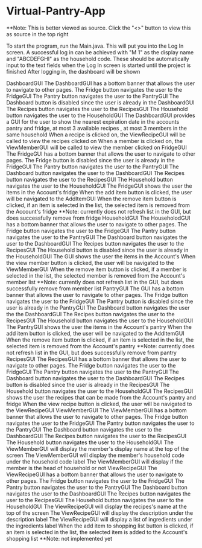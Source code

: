 # Virtual-Pantry-App
**Note: This is better viewed as source. Click the "<>" button to view this as source in the top right 

To start the program, run the Main.java. 
This will put you into the Log In screen.
A successful log in can be achieved with "M 1" as the display name
  and "ABCDEFGHI" as the household code. 
These should be automatically input to the text fields when the 
  Log In screen is started until the project is finished
 After logging in, the dashboard will be shown
 
 DashboardGUI
    The DashboardGUI has a bottom banner that allows the user to navigate to other pages.
        The Fridge button navigates the user to the FridgeGUI
        The Pantry button navigates the user to the PantryGUI
        The Dashboard button is disabled since the user is already in the DashboardGUI
        The Recipes button navigates the user to the RecipesGUI
        The Household button navigates the user to the HouseholdGUI
    The DashboardGUI provides a GUI for the user to show the nearest expiration date in the accounts
        pantry and fridge, at most 3 available recipes , at most 3 members in the same household 
    When a recipe is clicked on, the ViewRecipeGUI will be called to view the recipes clicked on
    When a member is clicked on, the ViewMemberGUI will be called to view the member clicked on
FridgeGUI
    The FridgeGUI has a bottom banner that allows the user to navigate to other pages.
        The Fridge button is disabled since the user is already in the FridgeGUI
        The Pantry button navigates the user to the PantryGUI
        The Dashboard button navigates the user to the DashboardGUI
        The Recipes button navigates the user to the RecipesGUI
        The Household button navigates the user to the HouseholdGUI
    The FridgeGUI shows the user the items in the Account's fridge
    When the add item button is clicked, the user will be navigated to the AddItemGUI
    When the remove item button is clicked, if an item is selected in the list, the
        selected item is removed from the Account's fridge
        **Note: currently does not refresh list in the GUI, but does successfully
            remove from fridge
HouseholdGUI
    The HouseholodGUI has a bottom banner that allows the user to navigate to other pages.
        The Fridge button navigates the user to the FridgeGUI
        The Pantry button navigates the user to the PantryGUI
        The Dashboard button navigates the user to the DashboardGUI
        The Recipes button navigates the user to the RecipesGUI
        The Household button is disabled since the user is already in the HouseholdGUI
    The GUI shows the user the items in the Account's 
    When the view member button is clicked, the user will be navigated to the ViewMemberGUI
    When the remove item button is clicked, if a member is selected in the list, the
        selected member is removed from the Account's member list
        **Note: currently does not refresh list in the GUI, but does successfully
            remove from member list
PantryGUI
    The GUI has a bottom banner that allows the user to navigate to other pages.
        The Fridge button navigates the user to the FridgeGUI
        The Pantry button is disabled since the user is already in the PantryGUI
        The Dashboard button navigates the user the the DashboardGUI
        The Recipes button navigates the user to the RecipesGUI
        The Household button navigates the user to the HouseholdGUI
    The PantryGUI shows the user the items in the Account's pantry
    When the add item button is clicked, the user will be navigated to the AddItemGUI
    When the remove item button is clicked, if an item is selected in the list, the
        selected item is removed from the Account's pantry
        **Note: currently does not refresh list in the GUI, but does successfully
            remove from pantry
RecipesGUI
    The RecipesGUI has a bottom banner that allows the user to navigate to other pages.
        The Fridge button navigates the user to the FridgeGUI
        The Pantry button navigates the user to the PantryGUI
        The Dashboard button navigates the user to the DashboardGUI
        The Recipes button is disabled since the user is already in the RecipesGUI
        The Household button navigates the user to the HouseholdGUI
    The RecipesGUI shows the user the recipes that can be made from the Account's
        pantry and fridge 
    When the view recipe button is clicked, the user will be navigated to the ViewRecipeGUI
ViewMemberGUI
    The ViewMemberGUI has a bottom banner that allows the user to navigate to other pages.
        The Fridge button navigates the user to the FridgeGUI
        The Pantry button navigates the user to the PantryGUI
        The Dashboard button navigates the user to the DashboardGUI
        The Recipes button navigates the user to the RecipesGUI
        The Household button navigates the user to the HouseholdGUI
    The ViewMemberGUI will display the member's display name at the top of the screen
    The ViewMemberGUI will display the member's household code under the household code label
    The ViewMemberGUI will display if the member is the head of household or not
ViewRecipeGUI
    The ViewRecipeGUI has a bottom banner that allows the user to navigate to other pages.
        The Fridge button navigates the user to the FridgeGUI
        The Pantry button navigates the user to the PantryGUI
        The Dashboard button navigates the user to the DashboardGUI
        The Recipes button navigates the user to the RecipesGUI
        The Household button navigates the user to the HouseholdGUI
    The ViewRecipeGUI will display the recipes's name at the top of the screen
    The ViewRecipeGUI will display the description under the description label
    The ViewRecipeGUI will display a list of ingredients under the ingredients label
    When the add item to shopping list button is clicked, if an item is selected in the 
        list, the selected item is added to the Account's shopping list
        **Note: not implemented yet 
